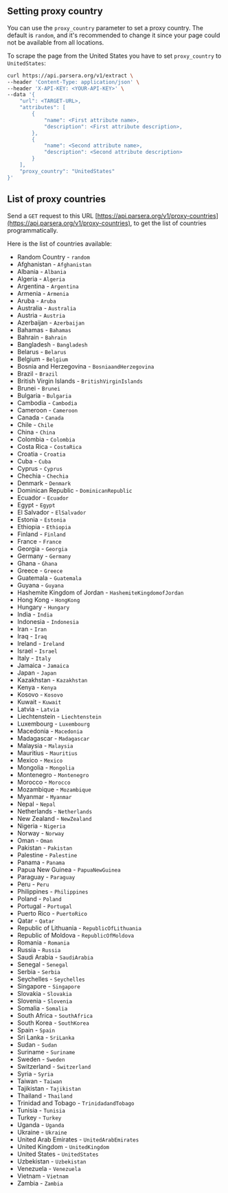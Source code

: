## Setting proxy country
You can use the `proxy_country` parameter to set a proxy country. The default is `random`, and it's recommended to change it since your page could not be available from all locations.

To scrape the page from the United States you have to set `proxy_country` to `UnitedStates`:
```bash
curl https://api.parsera.org/v1/extract \
--header 'Content-Type: application/json' \
--header 'X-API-KEY: <YOUR-API-KEY>' \
--data '{
    "url": <TARGET-URL>,
    "attributes": [
        {
            "name": <First attribute name>,
            "description": <First attribute description>,
        },
        {
            "name": <Second attribute name>,
            "description": <Second attribute description>
        }
    ],
    "proxy_country": "UnitedStates"
}'

```

## List of proxy countries

Send a `GET` request to this URL [https://api.parsera.org/v1/proxy-countries](https://api.parsera.org/v1/proxy-countries), to get the list of countries programmatically.

Here is the list of countries available:

- Random Country - `random`
- Afghanistan - `Afghanistan`
- Albania - `Albania`
- Algeria - `Algeria`
- Argentina - `Argentina`
- Armenia - `Armenia`
- Aruba - `Aruba`
- Australia - `Australia`
- Austria - `Austria`
- Azerbaijan - `Azerbaijan`
- Bahamas - `Bahamas`
- Bahrain - `Bahrain`
- Bangladesh - `Bangladesh`
- Belarus - `Belarus`
- Belgium - `Belgium`
- Bosnia and Herzegovina - `BosniaandHerzegovina`
- Brazil - `Brazil`
- British Virgin Islands - `BritishVirginIslands`
- Brunei - `Brunei`
- Bulgaria - `Bulgaria`
- Cambodia - `Cambodia`
- Cameroon - `Cameroon`
- Canada - `Canada`
- Chile - `Chile`
- China - `China`
- Colombia - `Colombia`
- Costa Rica - `CostaRica`
- Croatia - `Croatia`
- Cuba - `Cuba`
- Cyprus - `Cyprus`
- Chechia - `Chechia`
- Denmark - `Denmark`
- Dominican Republic - `DominicanRepublic`
- Ecuador - `Ecuador`
- Egypt - `Egypt`
- El Salvador - `ElSalvador`
- Estonia - `Estonia`
- Ethiopia - `Ethiopia`
- Finland - `Finland`
- France - `France`
- Georgia - `Georgia`
- Germany - `Germany`
- Ghana - `Ghana`
- Greece - `Greece`
- Guatemala - `Guatemala`
- Guyana - `Guyana`
- Hashemite Kingdom of Jordan - `HashemiteKingdomofJordan`
- Hong Kong - `HongKong`
- Hungary - `Hungary`
- India - `India`
- Indonesia - `Indonesia`
- Iran - `Iran`
- Iraq - `Iraq`
- Ireland - `Ireland`
- Israel - `Israel`
- Italy - `Italy`
- Jamaica - `Jamaica`
- Japan - `Japan`
- Kazakhstan - `Kazakhstan`
- Kenya - `Kenya`
- Kosovo - `Kosovo`
- Kuwait - `Kuwait`
- Latvia - `Latvia`
- Liechtenstein - `Liechtenstein`
- Luxembourg - `Luxembourg`
- Macedonia - `Macedonia`
- Madagascar - `Madagascar`
- Malaysia - `Malaysia`
- Mauritius - `Mauritius`
- Mexico - `Mexico`
- Mongolia - `Mongolia`
- Montenegro - `Montenegro`
- Morocco - `Morocco`
- Mozambique - `Mozambique`
- Myanmar - `Myanmar`
- Nepal - `Nepal`
- Netherlands - `Netherlands`
- New Zealand - `NewZealand`
- Nigeria - `Nigeria`
- Norway - `Norway`
- Oman - `Oman`
- Pakistan - `Pakistan`
- Palestine - `Palestine`
- Panama - `Panama`
- Papua New Guinea - `PapuaNewGuinea`
- Paraguay - `Paraguay`
- Peru - `Peru`
- Philippines - `Philippines`
- Poland - `Poland`
- Portugal - `Portugal`
- Puerto Rico - `PuertoRico`
- Qatar - `Qatar`
- Republic of Lithuania - `RepublicOfLithuania`
- Republic of Moldova - `RepublicOfMoldova`
- Romania - `Romania`
- Russia - `Russia`
- Saudi Arabia - `SaudiArabia`
- Senegal - `Senegal`
- Serbia - `Serbia`
- Seychelles - `Seychelles`
- Singapore - `Singapore`
- Slovakia - `Slovakia`
- Slovenia - `Slovenia`
- Somalia - `Somalia`
- South Africa - `SouthAfrica`
- South Korea - `SouthKorea`
- Spain - `Spain`
- Sri Lanka - `SriLanka`
- Sudan - `Sudan`
- Suriname - `Suriname`
- Sweden - `Sweden`
- Switzerland - `Switzerland`
- Syria - `Syria`
- Taiwan - `Taiwan`
- Tajikistan - `Tajikistan`
- Thailand - `Thailand`
- Trinidad and Tobago - `TrinidadandTobago`
- Tunisia - `Tunisia`
- Turkey - `Turkey`
- Uganda - `Uganda`
- Ukraine - `Ukraine`
- United Arab Emirates - `UnitedArabEmirates`
- United Kingdom - `UnitedKingdom`
- United States - `UnitedStates`
- Uzbekistan - `Uzbekistan`
- Venezuela - `Venezuela`
- Vietnam - `Vietnam`
- Zambia - `Zambia`